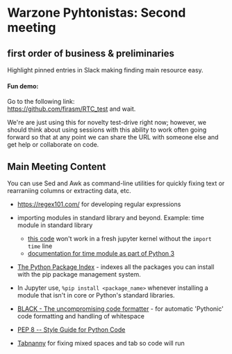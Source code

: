 # Warzone Pyhtonistas: Second meeting

## first order of business & preliminaries

Highlight pinned entries in Slack making finding main resource easy.


#### Fun demo:

Go to the following link:  
https://github.com/firasm/RTC_test and wait.

We're are just using this for novelty test-drive right now; however, we should think about using sessions with this ability to work often going forward so that at any point we can share the URL with someone else and get help or collaborate on code.

## Main Meeting Content

You can use Sed and Awk as command-line utilities for quickly fixing text or rearraniing columns or extracting data, etc.

- https://regex101.com/ for developing regular expressions

- importing modules in standard library and beyond. Example: time module in standard library
    - [this code](https://gist.github.com/fomightez/b012e51ebef6ec58c1515df3ee0c850a) won't work in a fresh jupyter kernel without the `import time` line
    - [documentation for time module as part of Python 3](https://docs.python.org/3/library/time.html?highlight=time#module-time)

- [The Python Package Index](https://pypi.org/) - indexes all the packages you can install with the pip package management system.

- In Jupyter use, `%pip install <package_name>` whenever installing a module that isn't in core or Python's standard libraries.

- [BLACK - The uncompromising code formatter](https://black.readthedocs.io/en/stable/) - for automatic 'Pythonic' code formatting and handling of whitespace
- [PEP 8 -- Style Guide for Python Code](https://www.python.org/dev/peps/pep-0008/)

- [Tabnanny](https://pymotw.com/2/tabnanny/) for fixing mixed spaces and tab so code will run
